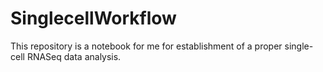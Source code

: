 # SinglecellWorkflow
This repository is a notebook for me for establishment of a proper single-cell RNASeq data analysis.
